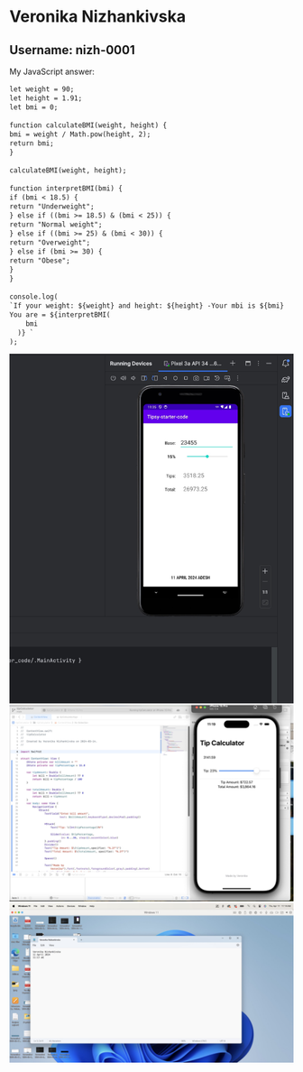 # Veronika Nizhankivska

## Username: nizh-0001

My JavaScript answer:

```
let weight = 90;
let height = 1.91;
let bmi = 0;

function calculateBMI(weight, height) {
bmi = weight / Math.pow(height, 2);
return bmi;
}

calculateBMI(weight, height);

function interpretBMI(bmi) {
if (bmi < 18.5) {
return "Underweight";
} else if ((bmi >= 18.5) & (bmi < 25)) {
return "Normal weight";
} else if ((bmi >= 25) & (bmi < 30)) {
return "Overweight";
} else if (bmi >= 30) {
return "Obese";
}
}

console.log(
`If your weight: ${weight} and height: ${height} -Your mbi is ${bmi} You are = ${interpretBMI(
    bmi
  )} `
);
```

![Answer3](./AndroidApp.jpg)
![Answer4](./iOS.jpg)
![Answer5](./Paralles.jpg)

